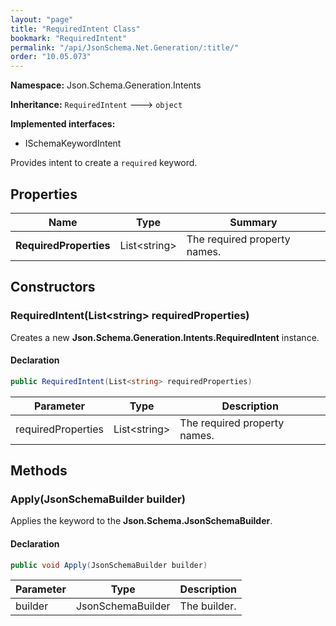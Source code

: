```yaml
---
layout: "page"
title: "RequiredIntent Class"
bookmark: "RequiredIntent"
permalink: "/api/JsonSchema.Net.Generation/:title/"
order: "10.05.073"
---
```

**Namespace:** Json.Schema.Generation.Intents

**Inheritance:**
`RequiredIntent`
 🡒 
`object`

**Implemented interfaces:**

- ISchemaKeywordIntent

Provides intent to create a `required` keyword.

## Properties

| Name | Type | Summary |
|---|---|---|
| **RequiredProperties** | List\<string\> | The required property names. |

## Constructors

### RequiredIntent(List\<string\> requiredProperties)

Creates a new **Json.Schema.Generation.Intents.RequiredIntent** instance.

#### Declaration

```c#
public RequiredIntent(List<string> requiredProperties)
```

| Parameter | Type | Description |
|---|---|---|
| requiredProperties | List\<string\> | The required property names. |


## Methods

### Apply(JsonSchemaBuilder builder)

Applies the keyword to the **Json.Schema.JsonSchemaBuilder**.

#### Declaration

```c#
public void Apply(JsonSchemaBuilder builder)
```

| Parameter | Type | Description |
|---|---|---|
| builder | JsonSchemaBuilder | The builder. |


